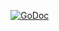 [![GoDoc](https://godoc.org/github.com/Alkorin/u2f-server-go/RegisterRequest?status.svg)](https://godoc.org/github.com/Alkorin/u2f-server-go/RegisterRequest)
